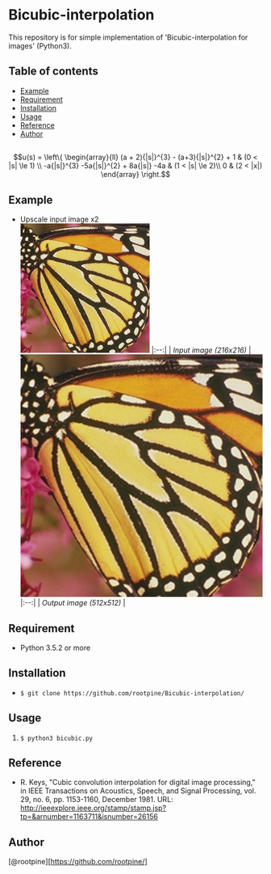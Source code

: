# Bicubic-interpolation
This repository is for simple implementation of 'Bicubic-interpolation for images' (Python3). 

## Table of contents
  * [Example](#Example)
  * [Requirement](#Requirement)
  * [Installation](#Installation)
  * [Usage](#Usage)
  * [Reference](#Reference)
  * [Author](#Author)
  
## 
  ```math
  u(s) = \left\{ \begin{array}{ll}
  (a + 2){|s|}^{3} - (a+3){|s|}^{2} + 1 & (0 < |s| \le 1) \\
  -a{|s|}^{3} -5a{|s|}^{2} + 8a{|s|} -4a & (1 < |s| \le 2)\\
  0 & (2 < |x|)
  \end{array} \right.
  ```
## Example
  * Upscale input image x2  
  ![Input image](./butterfly.png)
  |:--:| 
  | *Input image (216x216)* |
  ![Output image](./bicubic_butterfly.png)
  |:--:| 
  | *Output image (512x512)* |
  
## Requirement
  * Python 3.5.2 or more 

## Installation
  * `$ git clone https://github.com/rootpine/Bicubic-interpolation/`

## Usage
   1. `$ python3 bicubic.py`

## Reference
  * R. Keys, "Cubic convolution interpolation for digital image processing," in IEEE Transactions on Acoustics, Speech, and Signal Processing, vol. 29, no. 6, pp. 1153-1160, December 1981. URL: <http://ieeexplore.ieee.org/stamp/stamp.jsp?tp=&arnumber=1163711&isnumber=26156>


## Author
  [@rootpine][https://github.com/rootpine/]
